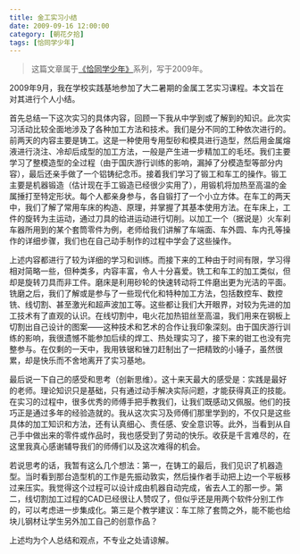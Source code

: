 ```yaml
---
title: 金工实习小结
date: 2009-09-16 12:00:00
category: [朝花夕拾]
tags: [恰同学少年]
---
```


> 这篇文章属于[《恰同学少年》](/posts/being-a-young-student)系列，写于2009年。

<!--more-->

2009年9月，我在学校实践基地参加了大二暑期的金属工艺实习课程。本文旨在对其进行个人小结。 

首先总结一下这次实习的具体内容，回顾一下我从中学到或了解到的知识。此次实习活动比较全面地涉及了各种加工方法和技术。我们是分不同的工种依次进行的。前两天的内容主要是铸工。这是一种使用专用型砂和模具进行造型，然后用金属熔液进行浇注、冷却后成型的加工方法，一般是产生进一步精加工的毛坯。我们主要学习了整模造型的全过程（由于国庆游行训练的影响，漏掉了分模造型等部分内容），最后还亲手做了一个铝铸纪念币。接着我们学习了锻工和车工的操作。锻工主要是机器锻造（估计现在手工锻造已经很少实用了），用锻机将加热至高温的金属捶打至特定形状。每个人都亲身参与，各自锻打了一个小立方体。在车工的两天中，我们了解了常用车床的构造、原理，并掌握了其基本使用方法。在车床上，工件的旋转为主运动，通过刀具的给进运动进行切削。以加工一个（据说是）火车刹车器所用到的某个套筒零件为例，老师给我们讲解了车端面、车外圆、车内孔等操作的详细步骤，我们也在自己动手制作的过程中学会了这些操作。 

上述内容都进行了较为详细的学习和训练。而接下来的工种由于时间有限，学习得相对简略一些，但种类多，内容丰富，令人十分喜爱。铣工和车工的加工类似，但却是旋转刀具而非工件。磨床是利用砂轮的快速转动将工件磨出更为光洁的平面。铣磨之后，我们了解或是参与了一些现代化和特种加工方法，包括数控车、数控铣、线切割、甚至激光和超声波加工等。这些都让我们大开眼界，对较为先进的加工技术有了直观的认识。在线切割中，电火花加热钼丝至高温，我们用来在钢板上切割出自己设计的图案——这种技术和艺术的合作让我印象深刻。由于国庆游行训练的影响，我很遗憾不能参加后续的焊工、热处理实习了，接下来的钳工也没有完整参与。在仅剩的一天中，我用铁锯和锉刀赶制出了一把精致的小锤子，虽然很累，却是快乐而不舍地离开了实习基地。 

最后说一下自己的感受和思考（创新思维）。这十来天最大的感受是：实践是最好的老师。理论知识只是基础，只有通过动手解决实际问题，才能获得真正的技能。在实习的过程中，很多优秀的师傅手把手教我们，让我们既感动又佩服。他们的技巧正是通过多年的经验造就的。我从这次实习及师傅们那里学到的，不仅只是这些具体的加工知识和方法，还有认真细心、责任感、安全意识等。此外，当看到从自己手中做出来的零件或作品时，我也感受到了劳动的快乐。收获是千言难尽的，在这里我真心感谢辅导我们的师傅们以及这次难得的机会。 

若说思考的话，我暂有这么几个想法：第一，在铸工的最后，我们见识了机器造型。当时看到那台造型机的工作是先振动敦实，然后操作者手动把上边一个平板移过来压实。我觉得这个过程可以设计成由机器自动完成，省去人工的那一步。第二，线切割加工过程的CAD已经很让人赞叹了，但似乎还是用两个软件分别工作的，可以考虑进一步集成化。第三是个教学建议：车工除了套筒之外，能不能也给块儿钢材让学生另外加工自己的创意作品？ 

上述均为个人总结和观点，不专业之处请谅解。 
